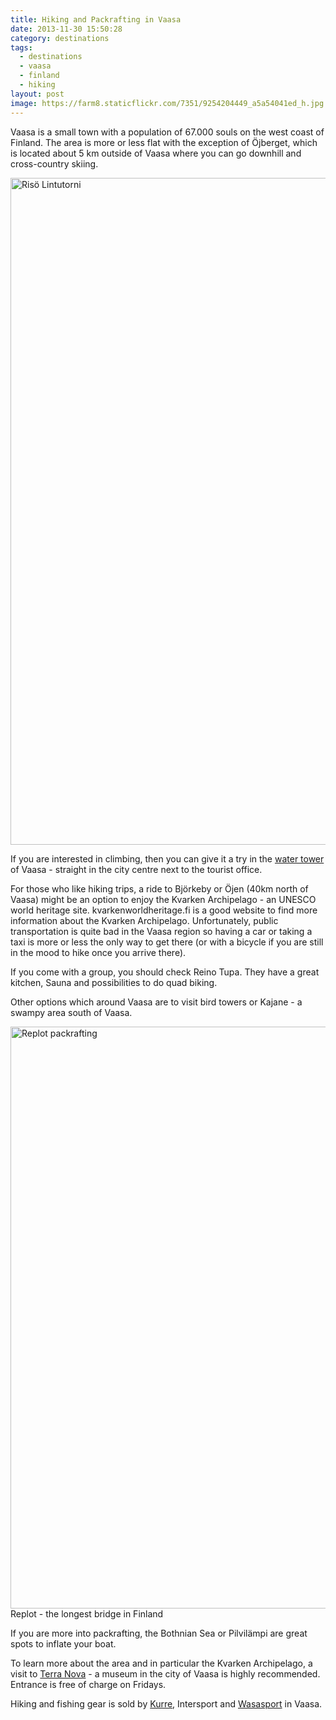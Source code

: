 ```yaml
---
title: Hiking and Packrafting in Vaasa
date: 2013-11-30 15:50:28
category: destinations
tags:
  - destinations
  - vaasa
  - finland
  - hiking
layout: post
image: https://farm8.staticflickr.com/7351/9254204449_a5a54041ed_h.jpg
---
```

Vaasa is a small town with a population of 67.000 souls on the west coast of Finland. The area is more or less flat with the exception of &#214;jberget, which is located about 5 km outside of Vaasa where you can go downhill and cross-country skiing.

<img src="https://farm8.staticflickr.com/7351/9254204449_a5a54041ed_h.jpg" width="1600" height="1067" alt="Risö Lintutorni" >
  
<!--more-->

If you are interested in climbing, then you can give it a try in the <a rel="nofollow" href="http://www.highsport.fi" target="_blank">water tower</a> of Vaasa - straight in the city centre next to the tourist office.

For those who like hiking trips, a ride to Bj&#246;rkeby or &#214;jen (40km north of Vaasa) might be an option to enjoy the Kvarken Archipelago - an UNESCO world heritage site. kvarkenworldheritage.fi is a good website to find more information about the Kvarken Archipelago. Unfortunately, public transportation is quite bad in the Vaasa region so having a car or taking a taxi is more or less the only way to get there (or with a bicycle if you are still in the mood to hike once you arrive there).

If you come with a group, you should check Reino Tupa. They have a great kitchen, Sauna and possibilities to do quad biking.

Other options which around Vaasa are to visit bird towers or Kajane - a swampy area south of Vaasa.

<img src="https://farm4.staticflickr.com/3685/9286066904_6624c337d5_h.jpg" width="1600" height="931" alt="Replot packrafting">  Replot - the longest bridge in Finland

If you are more into packrafting, the Bothnian Sea or Pilvil&#228;mpi are great spots to inflate your boat.

To learn more about the area and in particular the Kvarken Archipelago, a visit to <a rel="nofollow" href="http://terranova.vaasa.fi" target="_blank">Terra Nova</a> - a museum in the city of Vaasa is highly recommended. Entrance is free of charge on Fridays.

Hiking and fishing gear is sold by <a rel="nofollow" href="http://www.kurre.fi" target="_blank">Kurre</a>, Intersport and <a rel="nofollow" href="http://www.wasasport.fi" target="_blank">Wasasport</a> in Vaasa.
